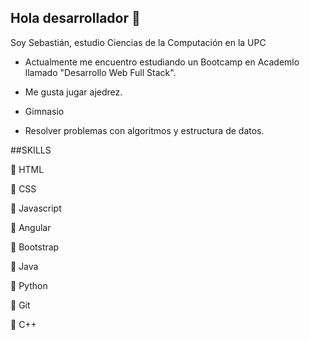 ## Hola desarrollador :wave:

Soy Sebastián, estudio Ciencias de la Computación en la UPC

* Actualmente me encuentro estudiando un Bootcamp en Academlo llamado "Desarrollo Web Full Stack".

* Me gusta jugar ajedrez.

* Gimnasio

* Resolver problemas con algoritmos y estructura de datos.

##SKILLS

:diamond_shape_with_a_dot_inside: HTML

:diamond_shape_with_a_dot_inside: CSS

:diamond_shape_with_a_dot_inside: Javascript

:diamond_shape_with_a_dot_inside: Angular

:diamond_shape_with_a_dot_inside: Bootstrap

:diamond_shape_with_a_dot_inside: Java

:diamond_shape_with_a_dot_inside: Python

:diamond_shape_with_a_dot_inside: Git

:diamond_shape_with_a_dot_inside: C++



